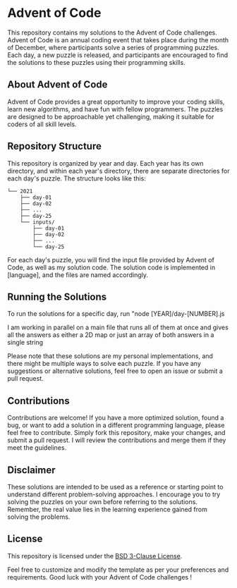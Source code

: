 # Advent of Code

This repository contains my solutions to the Advent of Code challenges. Advent of Code is an annual coding event that takes place during the month of December, where participants solve a series of programming puzzles. Each day, a new puzzle is released, and participants are encouraged to find the solutions to these puzzles using their programming skills.

## About Advent of Code

Advent of Code provides a great opportunity to improve your coding skills, learn new algorithms, and have fun with fellow programmers. The puzzles are designed to be approachable yet challenging, making it suitable for coders of all skill levels.

## Repository Structure

This repository is organized by year and day. Each year has its own directory, and within each year's directory, there are separate directories for each day's puzzle. The structure looks like this:

```piss
└── 2021
    ├── day-01
    ├── day-02
    ├── ...
    ├── day-25
    └── inputs/
        ├── day-01
        ├── day-02
        ├── ...
        └── day-25
```

For each day's puzzle, you will find the input file provided by Advent of Code, as well as my solution code. The solution code is implemented in [language], and the files are named accordingly.

## Running the Solutions

To run the solutions for a specific day, run "node [YEAR]/day-[NUMBER].js

I am working in parallel on a main file that runs all of them at once and gives all the answers as either a 2D map or just an array of both answers in a single string 

Please note that these solutions are my personal implementations, and there might be multiple ways to solve each puzzle. If you have any suggestions or alternative solutions, feel free to open an issue or submit a pull request.

## Contributions

Contributions are welcome! If you have a more optimized solution, found a bug, or want to add a solution in a different programming language, please feel free to contribute. Simply fork this repository, make your changes, and submit a pull request. I will review the contributions and merge them if they meet the guidelines.

## Disclaimer

These solutions are intended to be used as a reference or starting point to understand different problem-solving approaches. I encourage you to try solving the puzzles on your own before referring to the solutions. Remember, the real value lies in the learning experience gained from solving the problems.

## License

This repository is licensed under the [BSD 3-Clause License](LICENSE).

Feel free to customize and modify the template as per your preferences and requirements. Good luck with your Advent of Code challenges !
